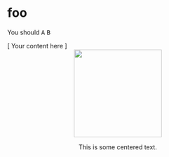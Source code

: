 # foo


You should <kbd>A</kbd>
<kbd>B</kbd>

<div align=”center”> [ Your content here ]</div>

<div align="center">
<img src="https://octodex.github.com/images/dunetocat.png" width="200">
<p>This is some centered text.</p>
</div>
